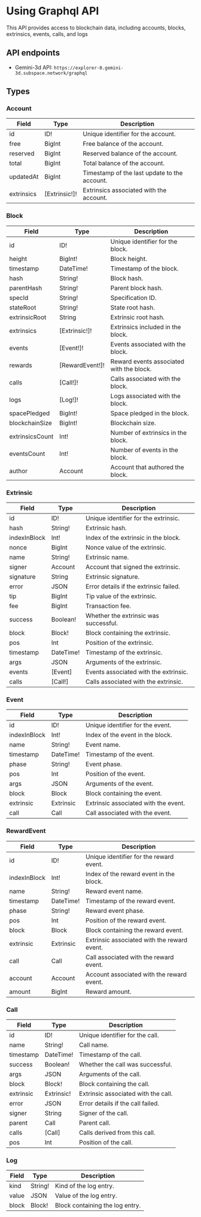 # Using Graphql API

This API provides access to blockchain data, including accounts, blocks,
extrinsics, events, calls, and logs

## API endpoints

- Gemini-3d API: `https://explorer-0.gemini-3d.subspace.network/graphql`

## Types

### Account

| Field      | Type          | Description                                  |
| ---------- | ------------- | -------------------------------------------- |
| id         | ID!           | Unique identifier for the account.           |
| free       | BigInt        | Free balance of the account.                 |
| reserved   | BigInt        | Reserved balance of the account.             |
| total      | BigInt        | Total balance of the account.                |
| updatedAt  | BigInt        | Timestamp of the last update to the account. |
| extrinsics | [Extrinsic!]! | Extrinsics associated with the account.      |

### Block

| Field           | Type            | Description                              |
| --------------- | --------------- | ---------------------------------------- |
| id              | ID!             | Unique identifier for the block.         |
| height          | BigInt!         | Block height.                            |
| timestamp       | DateTime!       | Timestamp of the block.                  |
| hash            | String!         | Block hash.                              |
| parentHash      | String!         | Parent block hash.                       |
| specId          | String!         | Specification ID.                        |
| stateRoot       | String!         | State root hash.                         |
| extrinsicRoot   | String          | Extrinsic root hash.                     |
| extrinsics      | [Extrinsic!]!   | Extrinsics included in the block.        |
| events          | [Event!]!       | Events associated with the block.        |
| rewards         | [RewardEvent!]! | Reward events associated with the block. |
| calls           | [Call!]!        | Calls associated with the block.         |
| logs            | [Log!]!         | Logs associated with the block.          |
| spacePledged    | BigInt!         | Space pledged in the block.              |
| blockchainSize  | BigInt!         | Blockchain size.                         |
| extrinsicsCount | Int!            | Number of extrinsics in the block.       |
| eventsCount     | Int!            | Number of events in the block.           |
| author          | Account         | Account that authored the block.         |

### Extrinsic

| Field        | Type      | Description                            |
| ------------ | --------- | -------------------------------------- |
| id           | ID!       | Unique identifier for the extrinsic.   |
| hash         | String!   | Extrinsic hash.                        |
| indexInBlock | Int!      | Index of the extrinsic in the block.   |
| nonce        | BigInt    | Nonce value of the extrinsic.          |
| name         | String!   | Extrinsic name.                        |
| signer       | Account   | Account that signed the extrinsic.     |
| signature    | String    | Extrinsic signature.                   |
| error        | JSON      | Error details if the extrinsic failed. |
| tip          | BigInt    | Tip value of the extrinsic.            |
| fee          | BigInt    | Transaction fee.                       |
| success      | Boolean!  | Whether the extrinsic was successful.  |
| block        | Block!    | Block containing the extrinsic.        |
| pos          | Int       | Position of the extrinsic.             |
| timestamp    | DateTime! | Timestamp of the extrinsic.            |
| args         | JSON      | Arguments of the extrinsic.            |
| events       | [Event]   | Events associated with the extrinsic.  |
| calls        | [Call!]   | Calls associated with the extrinsic.   |

### Event

| Field        | Type      | Description                          |
| ------------ | --------- | ------------------------------------ |
| id           | ID!       | Unique identifier for the event.     |
| indexInBlock | Int!      | Index of the event in the block.     |
| name         | String!   | Event name.                          |
| timestamp    | DateTime! | Timestamp of the event.              |
| phase        | String!   | Event phase.                         |
| pos          | Int       | Position of the event.               |
| args         | JSON      | Arguments of the event.              |
| block        | Block     | Block containing the event.          |
| extrinsic    | Extrinsic | Extrinsic associated with the event. |
| call         | Call      | Call associated with the event.      |

### RewardEvent

| Field        | Type      | Description                                 |
| ------------ | --------- | ------------------------------------------- |
| id           | ID!       | Unique identifier for the reward event.     |
| indexInBlock | Int!      | Index of the reward event in the block.     |
| name         | String!   | Reward event name.                          |
| timestamp    | DateTime! | Timestamp of the reward event.              |
| phase        | String!   | Reward event phase.                         |
| pos          | Int       | Position of the reward event.               |
| block        | Block     | Block containing the reward event.          |
| extrinsic    | Extrinsic | Extrinsic associated with the reward event. |
| call         | Call      | Call associated with the reward event.      |
| account      | Account   | Account associated with the reward event.   |
| amount       | BigInt    | Reward amount.                              |

### Call

| Field     | Type       | Description                         |
| --------- | ---------- | ----------------------------------- |
| id        | ID!        | Unique identifier for the call.     |
| name      | String!    | Call name.                          |
| timestamp | DateTime!  | Timestamp of the call.              |
| success   | Boolean!   | Whether the call was successful.    |
| args      | JSON       | Arguments of the call.              |
| block     | Block!     | Block containing the call.          |
| extrinsic | Extrinsic! | Extrinsic associated with the call. |
| error     | JSON       | Error details if the call failed.   |
| signer    | String     | Signer of the call.                 |
| parent    | Call       | Parent call.                        |
| calls     | [Call]     | Calls derived from this call.       |
| pos       | Int        | Position of the call.               |

### Log

| Field | Type    | Description                     |
| ----- | ------- | ------------------------------- |
| kind  | String! | Kind of the log entry.          |
| value | JSON    | Value of the log entry.         |
| block | Block!  | Block containing the log entry. |
